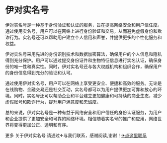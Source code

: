 # 伊对实名号

伊对实名号是一种基于身份验证和认证的服务，旨在提高网络安全和用户信任度。通过使用实名号，用户可以在网络上进行身份验证和交易，从而避免虚假身份和欺诈行为。实名号还可以帮助用户建立个人信用和声誉，并提供更多的个性化服务和权益。

伊对实名号采用先进的身份识别技术和数据加密算法，确保用户的个人信息和隐私得到充分保护。用户可以通过提交身份证件和生物特征信息进行实名认证，确保身份的唯一性和真实性。同时，伊对实名号还与各大权威机构和组织合作，确保用户的身份信息得到充分的验证和认可。

通过使用伊对实名号，用户可以在网络上享受更安全、便捷和高效的服务。无论是在线购物、金融交易还是社交互动，实名号都可以为用户提供更加可靠和放心的环境。同时，实名号还可以帮助企业和平台建立更加健康和可持续的商业生态，减少虚假账号和欺诈行为，提升用户满意度和忠诚度。

总的来说，伊对实名号是一种有益于网络安全和用户信任的身份认证服务，为用户和企业提供了更加安全和可靠的网络环境。相信随着实名号的推广和应用，网络世界将变得更加公正、透明和有序。

更多 关于伊对实名号 请通过✈与我们联系，感谢阅读,谢谢！[✈点这里联系](https://ads.k02.cc)